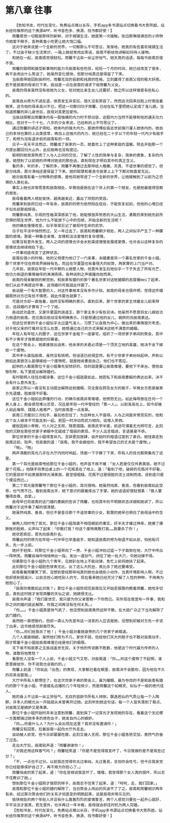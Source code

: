 # 第八章 往事
        【告知书友，时代在变化，免费站点难以长存，手机app多书源站点切换看书大势所趋，站长给你推荐的这个换源APP，听书音色多、换源、找书都好使！】
       雨馨感觉一切都是那样的新鲜，对于城镇生活，她是第一次接触，街边那琳琅满目的小饰物令她爱不释手，各种美食小吃更让她大饱口福。
       这对于她来说是一个全新的世界，一切都那么不可思议，渐渐地，她真的有些喜欢城镇生活了。不过由于缺少生活常识，一路上她经常闹出笑话，辰南不断给他讲解如何待人接物。
       和她在一起，辰南感觉很轻松。雨馨不沾染一丝尘世俗气，她天真的话语，每每令辰南忍俊不禁。
       雨馨的聪明和接受新事物的能力令辰南有些吃惊，短短一个月的时间，她已经改变了很多，再不会闹出什么笑话了。她虽然变化很快，但那分纯真还是保留了下来。
       当辰南带她回到辰府时，雨馨无双的容颜和纯真的性格，立刻赢得了辰南父母的极大好感。若不是辰南的母亲拦下来，辰战差一点在辰南的请求下收雨馨为义女。
       辰南的母亲虽然没有收她为义女，但对她比亲生女儿还要好，她之所以这样做是有些私心的。
       辰南自从修为不进反退，体质发生异变后，很久没有笑容了。然而这次回来后脸上时常挂着微笑，这令他的母亲高兴不已，把这一切都归功于雨馨，已经在私下里把她认定成了准儿媳。当知道雨馨的弃儿身世后，辰母对其更加爱怜。
       当辰战探察出雨馨体内有一股强横的内力时不禁动容，这股内力当然不能够和他的通天功力相比，但对于一个十七、八岁的少女来说，已经称的上不可思议了。
       通过雨馨的讲述才得知，她体内的强大内力，是她师傅在临去世前强行灌入她体内的。她自己的本领也算的上出类拔萃，再加上这强大的内力，她已经在二十岁以下的年轻一代内少有敌手了，和修为没有退步前的辰南有的一拼。
       日子一天天平淡而过，雨馨成了辰家的一员，她喜欢上了这种家庭的温暖。除去开始那一个月提出要回归大山外，此后她再也没有提过。
       聪明的她渐渐熟悉了人与人之间的交往，了解了人性的简单与复杂，简单的表象，复杂的内里。她想到了以前她的师傅对她说的那些话，直到现在才明白其中的真正含义。
       看的多，听的多，了解的多，雨馨不再像过去那样给人稚嫩、天真、不谙世事的感觉了。但那分纯真，那分清纯还是保留了下来，她的聪慧和善良令辰家上上下下都对她喜爱无比。
       她对辰南有着一分特殊的感情，是他将她带进了一个全新的世界，让她接触到了以前为之恐惧的人类社会。
       事实上她也非常愿意和辰南相处，毕竟他是她在这个世上的第一个朋友，也是她最值得信赖的朋友。
       辰母看着两人相处愉快，越来越亲近，露出了欣慰的笑容。
       雨馨来到辰府已经一年有余，辰南的的修为依然陷在低谷，不能恢复如初，但他的心境已经不似先前那般颓丧。
       雨馨那纯真、乐观的性格深深感染了他，她能够放弃熟悉的大山生活，勇敢的来到她先前所恐惧的陌生世界，他为什么不能放下心中的包袱，开始全新的生活呢？
       他的确在慢慢改变，似乎渐渐忘记了被视作生命的武学。
       日子在平淡中悄然而过，又一年过去了。辰南和雨馨朝夕相处，两人之间似乎产生了一种朦胧的感情。那是一种集合亲情、友情和淡淡爱情的复杂感情。
       如果没有意外发生，两人之间的感情也许会水到渠成慢慢发展成爱情，也许会以这种复杂的感情状态继续相处下去。
       一件事彻底改变了这种状态。
       辰南在很小的时候，他的父母便为他订了一门亲事，未婚妻是另一个著名世家的千金小姐。那个世家不仅在修炼界赫赫有名，而且在华夏国也有着很大的权势，两家算的上门当户对。
       几年前，辰南在年轻一代中算的上翘楚人物，但意外发生后他似乎一下子失去了所有光芒，他功力倒退的事情被传的沸沸扬扬，各种讽刺之声接踵向他而来。
       辰南的母亲敏锐的察觉到，和辰家有婚约的那个著名世家对这桩婚姻的态度暧mei了起来，他们从此不再提这件事，这场婚约可能就此作罢了。
       辰战是一个有大智慧的人，对这件事根本没有多作计较。辰南的母亲也很开明，觉得这件婚姻既然对方已有些不情愿，就此作罢也就算了。
       可是对方却一直拖着，始终没有明确的表示。直到后来，那个世家的家主领着女儿前来拜访，这段婚约才算有了一个了结。
       辰战武功盖世，又是华夏国的逍遥王，那个家主多少有些忌讳。他虽然不愿意将女儿嫁给功力倒退的辰南，但见面后依旧没有明确表示。只是想通过他的女儿，婉转的向辰南表达。
       但这位世家的千金小姐似乎太过盛气凌人，习惯了以自我为中心，做出来的事情很欠考虑。对于他父亲的叮嘱并没怎么在意，她想通过自己的方式来解决这桩不满意的婚姻。
       年轻人有年轻人的圈子，这位世家千金租下一座豪宅，组织了一场世家子弟间的聚会，其中有不少青年才俊都是她的仰慕者。
       在这个聚会上，她直接放出话来，他未来的夫君必须是一个顶天立地的英雄，她决不会下嫁给一个废物。
       其中矛头直指辰南，虽然没有挑明，但话语已经很显然。有不少世家子弟纷纷起哄，声称以她如此美貌怎么能够嫁给一个废物呢，就是她肯委屈自己，他们也不答应。
       起哄的人都是那位千金小姐事先安排好的，目的就是要让辰南难堪，要他下不来台，使他自惭形秽，私下里提出解除婚约。
       有时聪明人往往办糊涂事，这位千金小姐就是如此，她若私下和辰南委婉的表达出来，决不会有什么意外发生。
       辰家之所以一直没有主动提出解除这桩婚姻，完全是在顾及女方的面子，毕竟女方若是被男方先退婚，脸面很不好看。
       这位千金小姐如此莽撞的行动，的确令辰南异常难堪，他愤怒无比。如此侮辱放在任何一个男人身上，都会感觉难以忍受，况且是年轻一代中曾经的「第一人」。以前高高在上，如今却被人如此侮辱、践踏人格尊严，当时辰南差一点发飙。
       辰南三次握剑三次松手，最后他忍住了，为这种女人不值得。人与之间是非常现实的，他和这个女人根本不可能走到一起。若因一时冲动而武力相向，徒增人笑柄。
       蝼蚁因弱小卑微，行人对之无视，随意践踏。辰南武学半废，前途可谓毫无光明可言，此刻他的沉默在那些世家子弟眼中无疑成了懦弱的表现，不少人出言暗讽，言语甚是不恭。
       那位世家的千金小姐得意非凡，言辞更加放肆，由开始时的暗语过度到了直白。她径直走到辰南近前，轻声、但高傲的道：「辰南，我不会嫁给你，我不希望自己的丈夫是个废物。」
       「啪」、「啪」
       两声清脆的耳光几乎在大厅内同时响起，场面一下子静了下来，所有人的目光都聚集向了这里。
       第一个耳光是辰南甩给那位千金小姐的，他声音不疾不缓：「女人若是仅仅外表美丽，她不过是个花瓶。」他随手将旁边桌上的一个花瓶丢在了地上，道：「看到了吧，破碎的花瓶并不好看，它的里部并不如表面那样光滑美丽，甚至很粗糙。花瓶不过是很脏的泥土烧制而成，说到底只是个摆设而已。」
       第二个耳光是雨馨甩个那位千金小姐的，耳光很响。她虽然纯真、善良，但看到辰南如此受辱，也气愤不已。看到辰南出手，她下意识的跟着挥出了手掌。她的话语却很轻很柔：「做人要懂得自尊、自爱。」
       辰母早已将辰南的这门婚约委婉的告诉了雨馨，也将其中的不明朗状态详细和她讲了，所以雨馨对于这件事了解的很清楚。
       她虽然纯真、善良，但已不是昔日那个不谙世事的少女，聪慧的她早已明白了辰母话中的含义。
       被两人同时甩了耳光，那位千金小姐简直不相信眼前的事实，好半天才缓过神来，她摸了摸肿胀的脸颊，尖声叫了起来：「你敢打我？你这个废物竟敢打我……我要杀了你！」
       她状若疯狂，首先向辰南扑去。
       雨馨此时的修为在年轻一代中早已罕逢敌手，她知道辰南的修为倒退不如从前，怕他有闪失，先一步上前。
       她纤手轻挥，将那位千金小姐带向了一旁，千金小姐冲劲过猛一下子栽倒在地，大厅中传出一阵哄笑。雨馨自袖中悄悄伸出一指，发出一道劲气，闭住了她一处大穴，令她动弹不得。
       仰慕那位千金小姐的几个青年，见她趴在地上不能动弹，急忙上前将她扶了起来。
       此刻那位千金小姐脸色铁青无比，出了这么大的丑，真比杀了她还要难受。
       辰南看着雨馨笑了笑，没想到曾经那样纯真的她也会搞些小动作，当真环境影响人啊。不过他却感到很高兴，以前总担心她吃别人的亏，现在看来她已经充分了解了人性的种种，不用再为她担心了。
       「辰南你竟敢如此对我？」那位千金小姐怒视完辰南后又开始恶狠狠的瞪着雨馨，她咬牙切齿，直到这时她才发现雨馨的天仙之姿，她嫉恨无比。
       辰南冷声道：「我们是世交，我只是为你父亲管教一下你而已。另外现在我宣布一件事，我和你之间的婚约就此解除，你我之间再没有任何关系。」
       「你……」千金小姐真是快气疯了，他没想到辰南竟然这样干脆，在大庭广众之下当先解除了这门婚约。
       虽然她一直想毁约，但却一直认为先宣布这一消息的人应该是她，没想到却被对方先一步说了出来，这令她感觉颜面尽失。
       「你……你们给我杀了他！」千金小姐对着她身旁的几个世家子弟喊道。
       几个人面面相觑，虽然他们修为不凡，家世不弱，但给他们天大的胆子也不敢对辰南动手，刚才帮着千金小姐给辰南难堪已经是他们的极限。
       天下谁不知辰家之主辰战盖世无双，关于他的传说数不胜数，他是这个时代最为传奇的人物，谁敢将他惹怒？
       看那些人没有一个人上前，千金小姐又气又怒，对辰南道：「你……你这个废物了不起啊，谁愿意嫁给你，你不说我也会毁约的。」
       雨馨上前道：「你如此『出色』的表现，大家都已看在眼里，辰南决不会娶你，因为他在不久的将来会娶我。」
       大厅中所有人都愣住了，在这次世家子弟的聚会上，最为耀眼、最为夺目的不是和辰南有婚约的那个千金小姐，不是威名远播的几个年轻侠少，而是雨馨这个如精灵、似仙子一般的绝代佳人。
       她的身上不沾染一丝尘世俗气，无双的容颜令所有人倾倒，飘逸若仙的气质让每一个人陶醉，许多人的眼光从一开始就从未曾离开过她。此刻听到她这句话，每一个人皆失落到了极点，对辰南又是嫉妒又是羡慕。
       那位千金小姐开始时并未注意到雨馨，直到挨了一记耳光才发现她的存在，看着这个无论哪一方面都强过她多多的绝色女子，她发自内心的嫉妒。
       「你……你是什么人？为什么会出现在这里？我并没有邀请你！」
       雨馨没有回答，拉着辰南一起向大厅外走去。
       自幼被人娇宠，但今日却屡屡吃瘪，此刻又被人无视，那位千金小姐急怒交加，竟然气的昏了过去。
       走出大厅后，辰南轻声道：「雨馨谢谢你！」
       「对我还用这样客气吗？」雨馨轻笑道：「你是不是觉得我变坏了，今日我做的是不是有些过分？」
       「不，一点也不过分。以前我总觉得你太过单纯，太过善良，总怕你会吃亏。但今日我发觉你已经能够保护自己了，再不用为你担心了。」
       雨馨俏皮的笑了起来，道：「你在变相说我变坏了，嘻嘻，我觉得那个女人真的很坏，所以忍不住教训了她。」
       想到那位千金小姐刚才狼狈的样子，辰南忍不住笑了起来，道：「呵呵，走，我们回家。」
       辰南和那位千金小姐的婚约解除了，当日聚会上闹出的风波不了了之。辰南和雨馨相识两年有余，经过那次聚会他们的关系才彻底变的明朗起来，这是辰母非常乐见的。
       愉快相处的两个年轻人并没有什么轰轰烈烈的爱情誓言，两个人感觉只要在一起开心就好，平平淡淡才是真。若无意外，也许再过一年半载，辰母就会抓住时机为两人完婚。
       【告知书友，时代在变化，免费站点难以长存，手机app多书源站点切换看书大势所趋，站长给你推荐的这个换源APP，听书音色多、换源、找书都好使！】